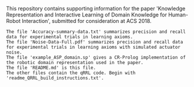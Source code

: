 This repository contains supporting information for the paper 'Knowledge Representation and Interactive Learning of Domain Knowledge for Human-Robot Interaction', submitted for consideration at ACS 2018.

    The file 'Accuracy-summary-data.txt' summarizes precision and recall data for experimental trials in learning axioms.
    The file 'Noise-Data-Full.pdf' summarizes precision and recall data for experimental trials in learning axioms with simulated actuator noise.
    The file 'example_ASP_domain.sp' gives a CR-Prolog implementation of the robotic domain representation used in the paper.
    The file 'README.md' is this file.
    The other files contain the qRRL code. Begin with 'readme_QRRL_build_instructions.txt'.
